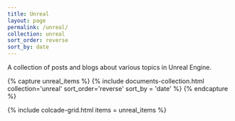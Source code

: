 ```yaml
---
title: Unreal
layout: page
permalink: /unreal/
collection: unreal
sort_order: reverse
sort_by: date
---
```


A collection of posts and blogs about various topics in Unreal Engine.

{% capture unreal_items %}
  {% include documents-collection.html collection='unreal' sort_order='reverse' sort_by = 'date' %}
{% endcapture %}

{% include colcade-grid.html items = unreal_items %}